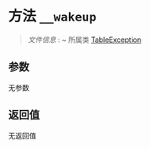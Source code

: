 # 方法 `__wakeup`

> *文件信息* : ~
> 所属类 [TableException](../TableException.md)




## 参数


无参数


## 返回值

无返回值
